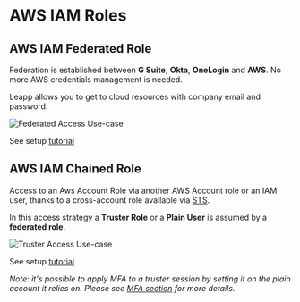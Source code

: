 # AWS IAM Roles

## AWS IAM Federated Role
Federation is established between **G Suite**, **Okta**, **OneLogin** and **AWS**. No more AWS credentials
management is needed.

Leapp allows you to get to cloud resources with company email and password.

![Federated Access Use-case](https://github.com/Noovolari/leapp/wiki/images/federated-gif.gif)

See setup [tutorial](https://www.github.com/Noovolari/leapp/wiki/tutorials)

## AWS IAM Chained Role
Access to an Aws Account Role via another AWS Account role or an IAM user, thanks to a cross-account role available via [STS](https://docs.aws.amazon.com/STS/latest/APIReference/welcome.html).

In this access strategy a **Truster Role** or a **Plain User** is assumed by a **federated role**.

![Truster Access Use-case](https://github.com/Noovolari/leapp/wiki/images/truster-gif.gif)

See setup [tutorial](https://www.github.com/Noovolari/leapp/wiki/tutorials)

*Note: it's possible to apply MFA to a truster session by setting it on the plain account it relies on. Please see [MFA section](https://github.com/Noovolari/leapp/wiki/mfa) for more details.*
